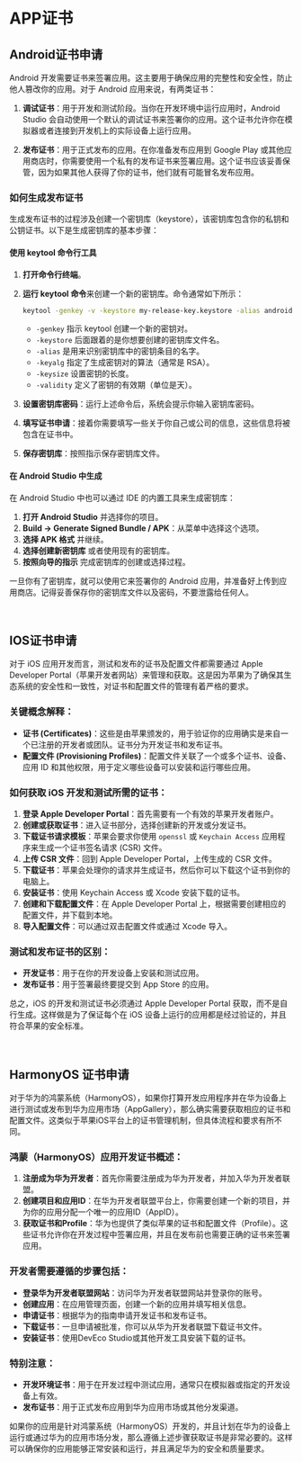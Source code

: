 # APP证书

## Android证书申请
Android 开发需要证书来签署应用。这主要用于确保应用的完整性和安全性，防止他人篡改你的应用。对于 Android 应用来说，有两类证书：

1. **调试证书**：用于开发和测试阶段。当你在开发环境中运行应用时，Android Studio 会自动使用一个默认的调试证书来签署你的应用。这个证书允许你在模拟器或者连接到开发机上的实际设备上运行应用。

2. **发布证书**：用于正式发布的应用。在你准备发布应用到 Google Play 或其他应用商店时，你需要使用一个私有的发布证书来签署应用。这个证书应该妥善保管，因为如果其他人获得了你的证书，他们就有可能冒名发布应用。

### 如何生成发布证书

生成发布证书的过程涉及创建一个密钥库（keystore），该密钥库包含你的私钥和公钥证书。以下是生成密钥库的基本步骤：

#### 使用 keytool 命令行工具

1. **打开命令行终端**。
2. **运行 keytool 命令**来创建一个新的密钥库。命令通常如下所示：

   ```sh
   keytool -genkey -v -keystore my-release-key.keystore -alias androiddebugkey -keyalg RSA -keysize 2048 -validity 10000
   ```

   - `-genkey` 指示 keytool 创建一个新的密钥对。
   - `-keystore` 后面跟着的是你想要创建的密钥库文件名。
   - `-alias` 是用来识别密钥库中的密钥条目的名字。
   - `-keyalg` 指定了生成密钥对的算法（通常是 RSA）。
   - `-keysize` 设置密钥的长度。
   - `-validity` 定义了密钥的有效期（单位是天）。

3. **设置密钥库密码**：运行上述命令后，系统会提示你输入密钥库密码。
4. **填写证书申请**：接着你需要填写一些关于你自己或公司的信息，这些信息将被包含在证书中。
5. **保存密钥库**：按照指示保存密钥库文件。

#### 在 Android Studio 中生成

在 Android Studio 中也可以通过 IDE 的内置工具来生成密钥库：

1. **打开 Android Studio** 并选择你的项目。
2. **Build -> Generate Signed Bundle / APK**：从菜单中选择这个选项。
3. **选择 APK 格式** 并继续。
4. **选择创建新密钥库** 或者使用现有的密钥库。
5. **按照向导的指示** 完成密钥库的创建或选择过程。

一旦你有了密钥库，就可以使用它来签署你的 Android 应用，并准备好上传到应用商店。记得妥善保存你的密钥库文件以及密码，不要泄露给任何人。

<br>

## IOS证书申请
对于 iOS 应用开发而言，测试和发布的证书及配置文件都需要通过 Apple Developer Portal（苹果开发者网站）来管理和获取。这是因为苹果为了确保其生态系统的安全性和一致性，对证书和配置文件的管理有着严格的要求。

### 关键概念解释：

- **证书 (Certificates)**：这些是由苹果颁发的，用于验证你的应用确实是来自一个已注册的开发者或团队。证书分为开发证书和发布证书。
- **配置文件 (Provisioning Profiles)**：配置文件关联了一个或多个证书、设备、应用 ID 和其他权限，用于定义哪些设备可以安装和运行哪些应用。

### 如何获取 iOS 开发和测试所需的证书：

1. **登录 Apple Developer Portal**：首先需要有一个有效的苹果开发者账户。
2. **创建或获取证书**：进入证书部分，选择创建新的开发或分发证书。
3. **下载证书请求模板**：苹果会要求你使用 `openssl` 或 `Keychain Access` 应用程序来生成一个证书签名请求 (CSR) 文件。
4. **上传 CSR 文件**：回到 Apple Developer Portal，上传生成的 CSR 文件。
5. **下载证书**：苹果会处理你的请求并生成证书，然后你可以下载这个证书到你的电脑上。
6. **安装证书**：使用 Keychain Access 或 Xcode 安装下载的证书。
7. **创建和下载配置文件**：在 Apple Developer Portal 上，根据需要创建相应的配置文件，并下载到本地。
8. **导入配置文件**：可以通过双击配置文件或通过 Xcode 导入。

### 测试和发布证书的区别：

- **开发证书**：用于在你的开发设备上安装和测试应用。
- **发布证书**：用于签署最终要提交到 App Store 的应用。

总之，iOS 的开发和测试证书必须通过 Apple Developer Portal 获取，而不是自行生成。这样做是为了保证每个在 iOS 设备上运行的应用都是经过验证的，并且符合苹果的安全标准。

<br>

## HarmonyOS 证书申请
对于华为的鸿蒙系统（HarmonyOS），如果你打算开发应用程序并在华为设备上进行测试或发布到华为应用市场（AppGallery），那么确实需要获取相应的证书和配置文件。这类似于苹果iOS平台上的证书管理机制，但具体流程和要求有所不同。

### 鸿蒙（HarmonyOS）应用开发证书概述：

1. **注册成为华为开发者**：首先你需要注册成为华为开发者，并加入华为开发者联盟。
2. **创建项目和应用ID**：在华为开发者联盟平台上，你需要创建一个新的项目，并为你的应用分配一个唯一的应用ID（AppID）。
3. **获取证书和Profile**：华为也提供了类似苹果的证书和配置文件（Profile）。这些证书允许你在开发过程中签署应用，并且在发布前也需要正确的证书来签署应用。

### 开发者需要遵循的步骤包括：

- **登录华为开发者联盟网站**：访问华为开发者联盟网站并登录你的账号。
- **创建应用**：在应用管理页面，创建一个新的应用并填写相关信息。
- **申请证书**：根据华为的指南申请开发证书和发布证书。
- **下载证书**：一旦申请被批准，你可以从华为开发者联盟下载证书文件。
- **安装证书**：使用DevEco Studio或其他开发工具安装下载的证书。

### 特别注意：

- **开发环境证书**：用于在开发过程中测试应用，通常只在模拟器或指定的开发设备上有效。
- **发布证书**：用于正式发布应用到华为应用市场或其他分发渠道。

如果你的应用是针对鸿蒙系统（HarmonyOS）开发的，并且计划在华为的设备上运行或通过华为的应用市场分发，那么遵循上述步骤获取证书是非常必要的。这样可以确保你的应用能够正常安装和运行，并且满足华为的安全和质量要求。